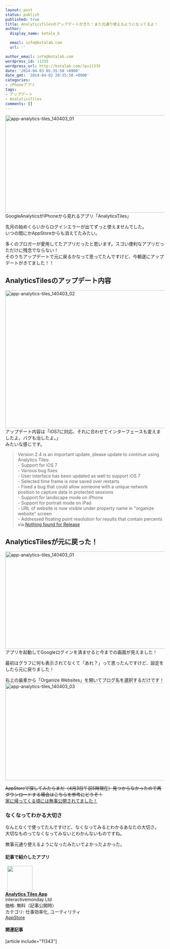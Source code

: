 ```yaml
---
layout: post
status: publish
published: true
title: AnalyticsTilesのアップデートがきた！また元通り使えるようになってるよ！
author:
  display_name: kotala_b

  email: info@kotalab.com
  url: ''

author_email: info@kotalab.com
wordpress_id: 11335
wordpress_url: http://kotalab.com/?p=11335
date: '2014-04-03 05:35:50 +0900'
date_gmt: '2014-04-02 20:35:50 +0900'
categories:
- iPhoneアプリ
tags:
- アップデート
- AnalyticsTiles
comments: []
---
```

<p><img src="http://kotalab.com/wp-content/uploads/app-analytics-tiles_140403_01-546x307.jpg" alt="app-analytics-tiles_140403_01" width="546" height="307" class="alignnone size-large wp-image-11336" /><br />
GoogleAnalyticsがiPhoneから見れるアプリ「AnalyticsTiles」</p>
<p>先月の始めくらいからログインエラーが出てずっと使えませんでした。<br />
いつの間にかAppStoreからも消えてたみたい。</p>
<p>多くのブロガーが愛用してたアプリだったと思います。スゴい便利なアプリだっただけに残念でならない！<br />
そのうちアップデートで元に戻るかなって思ってたんですけど、今朝遂にアップデートがきてました！！<br />
<!--more--></p>
<h2>AnalyticsTilesのアップデート内容</h2>
<p><img src="http://kotalab.com/wp-content/uploads/app-analytics-tiles_140403_02-546x435.jpg" alt="app-analytics-tiles_140403_02" width="546" height="435" class="alignnone size-large wp-image-11337" /><br />
アップデート内容は「iOS7に対応、それに合わせてインターフェースも変えましたよ。バグも治したよ。」<br />
みたいな感じです。</p>
<blockquote><p>
Version 2.4 is an important update, please update to continue using Analytics Tiles:<br />
- Support for iOS 7<br />
- Various bug fixes<br />
- User interface has been updated as well to support iOS 7<br />
- Selected time frame is now saved over restarts<br />
- Fixed a bug that could allow someone with a unique network position to capture data in protected sessions<br />
- Support for landscape mode on iPhone<br />
- Support for portrait mode on iPad<br />
- URL of website is now visible under property name in "organize website" screen<br />
- Addressed floating point resolution for results that contain percents<br />
via:<a href="http://www.analyticstilesapp.com/release" target="_blank">Nothing found for Release</a></p></blockquote>
<h2>AnalyticsTilesが元に戻った！</h2>
<p><img src="http://kotalab.com/wp-content/uploads/app-analytics-tiles_140403_01-546x307.jpg" alt="app-analytics-tiles_140403_01" width="546" height="307" class="alignnone size-large wp-image-11336" /><br />
アプリを起動してGoogleログインを済ませると今までの画面が見えました！</p>
<p>最初はグラフに何も表示されてなくて「あれ？」って思ったんですけど、設定をしたら元に戻りました！</p>
<p>右上の歯車から「Organize Websites」を開いてブログ名を選択するだけです！<br />
<img src="http://kotalab.com/wp-content/uploads/app-analytics-tiles_140403_03-546x307.jpg" alt="app-analytics-tiles_140403_03" width="546" height="307" class="alignnone size-large wp-image-11338" /></p>
<p><del datetime="2014-04-03T10:45:15+00:00">AppStoreで探してみたらまだ（4月3日午前5時現在）見つからなかったので再ダウンロードする場合はこちらを参考にどうぞ！</del><br />
<a href="http://kotalab.com/back-analytics-tiles" title="AnalyticsTilesがAppStoreに戻ってきた！しかも無料で！！">家に帰ってくる頃には無事公開されてました！</a></p>
<h3>なくなってわかる大切さ</h3>
<p>なんとなくで使ってたんですけど、なくなってみるとわかるあなたの大切さ。<br />
大切なものってなくなってみないとわかんないものですね。</p>
<p>無事元通り使えるようになったみたいでよかったよかった。</p>
<h4 class="app">記事で紹介したアプリ</h4>
<div class="applink">
<div class="applinkimg"><a href="https://itunes.apple.com/jp/app/analytics-tiles-app/id527147208?mt=8&uo=4&at=10l4yU" rel="nofollow" target="_blank"><img hspace="6" src="http://a1432.phobos.apple.com/us/r30/Purple/v4/cf/2d/9b/cf2d9bb5-0060-baed-5991-8acf0ce3a8cf/mzl.tslbyvtf.png" width="80" /></a></div>
<div class="applinktext">
<div class="applinktitle"><strong><a href="https://itunes.apple.com/jp/app/analytics-tiles-app/id527147208?mt=8&uo=4&at=10l4yU" rel="nofollow" target="_blank">Analytics Tiles App</a></strong></div>
<div class="applinkinfo">interactivemonday Ltd</div>
<div class="applinkinfo">価格: 無料（記事公開時）</div>
<div class="applinkinfo">カテゴリ: 仕事効率化, ユーティリティ</div>
</div>
<div class="clear"></div>
<div class="appstorelink"><a href="https://itunes.apple.com/jp/app/analytics-tiles-app/id527147208?mt=8&uo=4&at=10l4yU" rel="nofollow" target="_blank">AppStore</a></div>
</div>
<h4 class="rel">関連記事</h4>
<p>[article include="11343"]</p>
